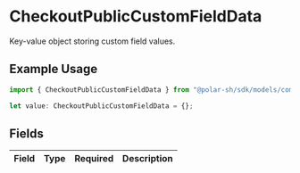 # CheckoutPublicCustomFieldData

Key-value object storing custom field values.

## Example Usage

```typescript
import { CheckoutPublicCustomFieldData } from "@polar-sh/sdk/models/components";

let value: CheckoutPublicCustomFieldData = {};
```

## Fields

| Field       | Type        | Required    | Description |
| ----------- | ----------- | ----------- | ----------- |